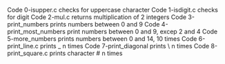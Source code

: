 Code 0-isupper.c checks for uppercase character
Code 1-isdigit.c checks for digit
Code 2-mul.c returns multiplication of 2 integers
Code 3-print_numbers prints numbers between 0 and 9
Code 4-print_most_numbers print numbers between 0 and 9, excep 2 and 4
Code 5-more_numbers prints numbers between 0 and 14, 10 times
Code 6-print_line.c prints _ n times
Code 7-print_diagonal prints \ n times
Code 8-print_square.c prints character # n times
